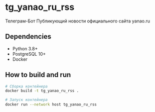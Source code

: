 # tg_yanao_ru_rss
Телеграм-Бот Публикующий новости официального сайта yanao.ru
## Dependencies
- Python 3.8+
- PostgreSQL 10+
- Docker

## How to build and run
```bash
# Сборка контейнера
docker build -t tg_yanao_ru_rss .

# Запуск контейнера
docker run --network host tg_yanao_ru_rss
```